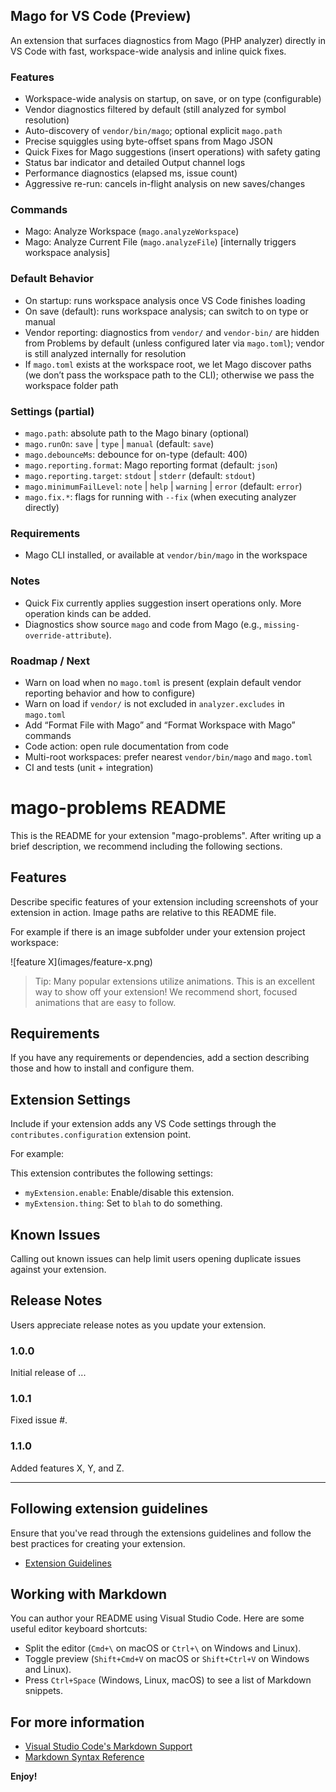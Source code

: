 ## Mago for VS Code (Preview)

An extension that surfaces diagnostics from Mago (PHP analyzer) directly in VS Code with fast, workspace-wide analysis and inline quick fixes.

### Features

- Workspace-wide analysis on startup, on save, or on type (configurable)
- Vendor diagnostics filtered by default (still analyzed for symbol resolution)
- Auto-discovery of `vendor/bin/mago`; optional explicit `mago.path`
- Precise squiggles using byte-offset spans from Mago JSON
- Quick Fixes for Mago suggestions (insert operations) with safety gating
- Status bar indicator and detailed Output channel logs
- Performance diagnostics (elapsed ms, issue count)
- Aggressive re-run: cancels in-flight analysis on new saves/changes

### Commands

- Mago: Analyze Workspace (`mago.analyzeWorkspace`)
- Mago: Analyze Current File (`mago.analyzeFile`) [internally triggers workspace analysis]

### Default Behavior

- On startup: runs workspace analysis once VS Code finishes loading
- On save (default): runs workspace analysis; can switch to on type or manual
- Vendor reporting: diagnostics from `vendor/` and `vendor-bin/` are hidden from Problems by default (unless configured later via `mago.toml`); vendor is still analyzed internally for resolution
- If `mago.toml` exists at the workspace root, we let Mago discover paths (we don’t pass the workspace path to the CLI); otherwise we pass the workspace folder path

### Settings (partial)

- `mago.path`: absolute path to the Mago binary (optional)
- `mago.runOn`: `save` | `type` | `manual` (default: `save`)
- `mago.debounceMs`: debounce for on-type (default: 400)
- `mago.reporting.format`: Mago reporting format (default: `json`)
- `mago.reporting.target`: `stdout` | `stderr` (default: `stdout`)
- `mago.minimumFailLevel`: `note` | `help` | `warning` | `error` (default: `error`)
- `mago.fix.*`: flags for running with `--fix` (when executing analyzer directly)

### Requirements

- Mago CLI installed, or available at `vendor/bin/mago` in the workspace

### Notes

- Quick Fix currently applies suggestion insert operations only. More operation kinds can be added.
- Diagnostics show source `mago` and code from Mago (e.g., `missing-override-attribute`).

### Roadmap / Next

- Warn on load when no `mago.toml` is present (explain default vendor reporting behavior and how to configure)
- Warn on load if `vendor/` is not excluded in `analyzer.excludes` in `mago.toml`
- Add “Format File with Mago” and “Format Workspace with Mago” commands
- Code action: open rule documentation from code
- Multi-root workspaces: prefer nearest `vendor/bin/mago` and `mago.toml`
- CI and tests (unit + integration)

# mago-problems README

This is the README for your extension "mago-problems". After writing up a brief description, we recommend including the following sections.

## Features

Describe specific features of your extension including screenshots of your extension in action. Image paths are relative to this README file.

For example if there is an image subfolder under your extension project workspace:

\!\[feature X\]\(images/feature-x.png\)

> Tip: Many popular extensions utilize animations. This is an excellent way to show off your extension! We recommend short, focused animations that are easy to follow.

## Requirements

If you have any requirements or dependencies, add a section describing those and how to install and configure them.

## Extension Settings

Include if your extension adds any VS Code settings through the `contributes.configuration` extension point.

For example:

This extension contributes the following settings:

* `myExtension.enable`: Enable/disable this extension.
* `myExtension.thing`: Set to `blah` to do something.

## Known Issues

Calling out known issues can help limit users opening duplicate issues against your extension.

## Release Notes

Users appreciate release notes as you update your extension.

### 1.0.0

Initial release of ...

### 1.0.1

Fixed issue #.

### 1.1.0

Added features X, Y, and Z.

---

## Following extension guidelines

Ensure that you've read through the extensions guidelines and follow the best practices for creating your extension.

* [Extension Guidelines](https://code.visualstudio.com/api/references/extension-guidelines)

## Working with Markdown

You can author your README using Visual Studio Code. Here are some useful editor keyboard shortcuts:

* Split the editor (`Cmd+\` on macOS or `Ctrl+\` on Windows and Linux).
* Toggle preview (`Shift+Cmd+V` on macOS or `Shift+Ctrl+V` on Windows and Linux).
* Press `Ctrl+Space` (Windows, Linux, macOS) to see a list of Markdown snippets.

## For more information

* [Visual Studio Code's Markdown Support](http://code.visualstudio.com/docs/languages/markdown)
* [Markdown Syntax Reference](https://help.github.com/articles/markdown-basics/)

**Enjoy!**
